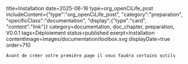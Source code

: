 title=Installation
date=2025-06-16
type=org_openCiLife_post
includeContent={"type":"org_openCiLife_post", "category":"preparation", "specificClass":"documentation", "display":{"type":"card", "content":"link"}}
category=documentation, doc_chapter, preparation, V0.0.1
tags=Déploiement
status=published
exerpt=Installation
contentImage=images/documentation/toolbox.svg
displayDate=true
order=710
~~~~~~
Avant de créer votre première page il vous faudra certains outils